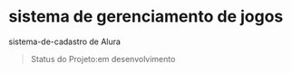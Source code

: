 # sistema de gerenciamento de jogos
sistema-de-cadastro de Alura
>Status do Projeto:em desenvolvimento
